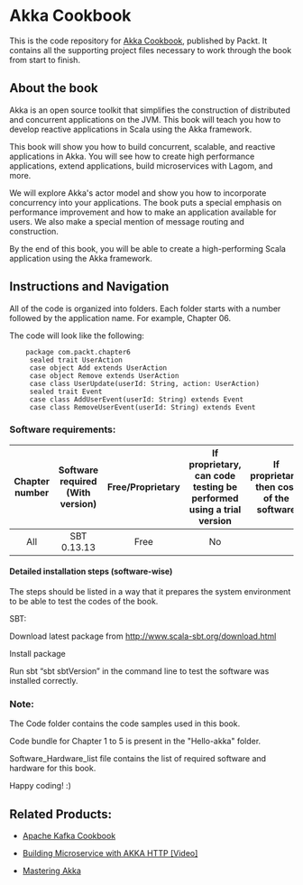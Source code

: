 # Akka Cookbook
This is the code repository for [Akka Cookbook](https://www.packtpub.com/application-development/akka-cookbook?utm_source=github&utm_medium=repository&utm_content=9781785288180), published by Packt. It contains all the supporting project files necessary to work through the book from start to finish.

## About the book
Akka is an open source toolkit that simplifies the construction of distributed and concurrent applications on the JVM. This book will teach you how to develop reactive applications in Scala using the Akka framework.

This book will show you how to build concurrent, scalable, and reactive applications in Akka. You will see how to create high performance applications, extend applications, build microservices with Lagom, and more.

We will explore Akka's actor model and show you how to incorporate concurrency into your applications. The book puts a special emphasis on performance improvement and how to make an application available for users. We also make a special mention of message routing and construction.

By the end of this book, you will be able to create a high-performing Scala application using the Akka framework.

## Instructions and Navigation
All of the code is organized into folders. Each folder starts with a number followed by the application name. For example, Chapter 06.

The code will look like the following:

        package com.packt.chapter6
         sealed trait UserAction
         case object Add extends UserAction
         case object Remove extends UserAction
         case class UserUpdate(userId: String, action: UserAction)
         sealed trait Event
         case class AddUserEvent(userId: String) extends Event
         case class RemoveUserEvent(userId: String) extends Event
         
### Software requirements:
| __Chapter number__ | **Software required (With version)** | **Free/Proprietary** | **If proprietary, can code testing be performed using a trial version** | **If proprietary, then cost of the software** | **Download links to the software** | __Hardware specifications__ | **OS required** |
|:-----:|:-----:|:-----:|:-----:|:-----:|:-----:|:-----:|:-----:|
| All | SBT 0.13.13 | Free | No |  | http://www.scala-sbt.org/ | No hardware specifications. | Windows,Linux,Mac OS |
 
#### Detailed installation steps (software-wise)
The steps should be listed in a way that it prepares the system environment to be able to test the codes of the book.

SBT:

Download latest package from http://www.scala-sbt.org/download.html

Install package

Run sbt “sbt sbtVersion” in the command line to test the software was installed correctly.
    
### Note:
The Code folder contains the code samples used in this book.

Code bundle for Chapter 1 to 5 is present in the "Hello-akka" folder.

Software_Hardware_list file contains the list of required software and hardware for this book.

Happy coding! :)

## Related Products:
* [Apache Kafka Cookbook](https://www.packtpub.com/big-data-and-business-intelligence/apache-kafka-cookbook?utm_source=github&utm_medium=repository&utm_content=9781785882449)

* [Building Microservice with AKKA HTTP [Video]](https://www.packtpub.com/application-development/building-microservice-akka-http-video?utm_source=github&utm_medium=repository&utm_content=9781788298582)

* [Mastering Akka](https://www.packtpub.com/application-development/mastering-akka?utm_source=github&utm_medium=repository&utm_content=9781786465023)

